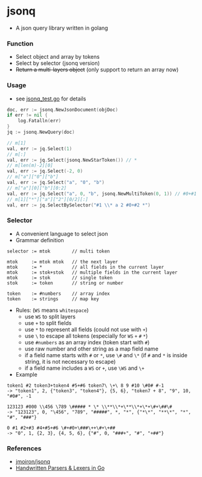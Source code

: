 # jsonq

+ A json query library written in golang

### Function

+ Select object and array by tokens
+ Select by selector (jsonq version)
+ ~~Return a multi-layers object~~ (only support to return an array now)

### Usage

+ see [jsonq_test.go](jsonq_test.go) for details

```go
doc, err := jsonq.NewJsonDocument(objDoc)
if err != nil {
    log.Fatalln(err)
}
jq := jsonq.NewQuery(doc)

// m[1]
val, err := jq.Select(1)
// m[:]
val, err := jq.Select(jsonq.NewStarToken()) // *
// m[len(m)-2][0]
val, err := jq.Select(-2, 0)
// m["a"]["0"]["b"]
val, err := jq.Select("a", "0", "b")
// m["a"][0]["b"][0:2]
val, err := jq.Select("a", 0, "b", jsonq.NewMultiToken(0, 1)) // #0+#1
// m[1]["*"]["a"]["2"][0/2][:]
val, err := jq.SelectBySelector("#1 \\* a 2 #0+#2 *")
```

### Selector

+ A convenient language to select json
+ Grammar definition

```
selector := mtok        // multi token

mtok     := mtok mtok   // the next layer
mtok     := *           // all fields in the current layer
mtok     := stok+stok   // multiple fields in the current layer
mtok     := stok        // single token
stok     := token       // string or number

token    := #numbers    // array index
token    := strings     // map key
```

+ Rules: (`WS` means `whitespace`)
    + use `WS` to split layers
    + use `+` to split fields
    + use `*` to represent all fields (could not use with `+`) 
    + use `\` to escape all tokens (especially for `WS` `+` `#` `*`)
    + use `#numbers` as an array index (token start with `#`)
    + use raw number and other string as a map field name
    + if a field name starts with `#` or `*`, use `\#` and `\*` (if `#` and `*` is inside string, it is not necessary to escape)
    + if a field name includes a `WS` or `+`, use `\WS` and `\+`
+ Example

```
token1 #2 token3+token4 #5+#6 token7\ \+\ 8 9 #10 \#0# #-1
-> "token1", 2, {"token3", "token4"}, {5, 6}, "token7 + 8", "9", 10, "#0#", -1

123123 #000 \\456 \789 \##### * \* \\**\\*+\**\\*+\*+\#+\##\#
-> "123123", 0, "\456", "789", "#####", *, "*", {"*\*", "**\*", "*", "#", "###"}

0 #1 #2+#3 #4+#5+#6 \#+#0+\###\++\#+\+##
-> "0", 1, {2, 3}, {4, 5, 6}, {"#", 0, "###+", "#", "+##"}
```

### References

+ [jmoiron/jsonq](https://github.com/jmoiron/jsonq)
+ [Handwritten Parsers & Lexers in Go](https://blog.gopheracademy.com/advent-2014/parsers-lexers/)
